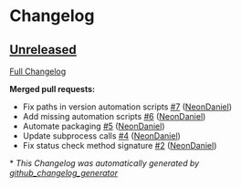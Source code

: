 # Changelog

## [Unreleased](https://github.com/OpenVoiceOS/ovos-PHAL-plugin-dashboard/tree/HEAD)

[Full Changelog](https://github.com/OpenVoiceOS/ovos-PHAL-plugin-dashboard/compare/98bbd7aa8e1b1de36ee15fb50158d0ae469b4448...HEAD)

**Merged pull requests:**

- Fix paths in version automation scripts [\#7](https://github.com/OpenVoiceOS/ovos-PHAL-plugin-dashboard/pull/7) ([NeonDaniel](https://github.com/NeonDaniel))
- Add missing automation scripts [\#6](https://github.com/OpenVoiceOS/ovos-PHAL-plugin-dashboard/pull/6) ([NeonDaniel](https://github.com/NeonDaniel))
- Automate packaging [\#5](https://github.com/OpenVoiceOS/ovos-PHAL-plugin-dashboard/pull/5) ([NeonDaniel](https://github.com/NeonDaniel))
- Update subprocess calls [\#4](https://github.com/OpenVoiceOS/ovos-PHAL-plugin-dashboard/pull/4) ([NeonDaniel](https://github.com/NeonDaniel))
- Fix status check method signature [\#2](https://github.com/OpenVoiceOS/ovos-PHAL-plugin-dashboard/pull/2) ([NeonDaniel](https://github.com/NeonDaniel))



\* *This Changelog was automatically generated by [github_changelog_generator](https://github.com/github-changelog-generator/github-changelog-generator)*
